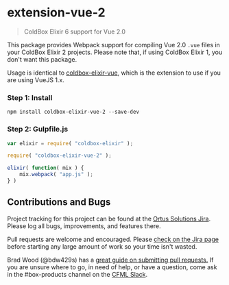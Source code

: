 # extension-vue-2

> ColdBox Elixir 6 support for Vue 2.0

This package provides Webpack support for compiling Vue 2.0 `.vue` files in your ColdBox Elixir 2 projects. Please note that, if using ColdBox Elixir 1, you don't want this package.

Usage is identical to [coldbox-elixir-vue](https://github.com/coldbox-elixir/extension-vue), which is the extension to use if you are using VueJS 1.x.

### Step 1: Install

```
npm install coldbox-elixir-vue-2 --save-dev
```

### Step 2: Gulpfile.js

``` js
var elixir = require( "coldbox-elixir" );

require( "coldbox-elixir-vue-2" );

elixir( function( mix ) {
	mix.webpack( "app.js" );
} )
```

## Contributions and Bugs

Project tracking for this project can be found at the [Ortus Solutions Jira](https://ortussolutions.atlassian.net/projects/ELIXIR/summary).  Please log all bugs, improvements, and features there.

Pull requests are welcome and encouraged.  Please [check on the Jira page](https://ortussolutions.atlassian.net/projects/ELIXIR/issues/ELIXIR-2?filter=allissues) before starting any large amount of work so your time isn't wasted.

Brad Wood (@bdw429s) has a [great guide on submitting pull requests.](https://www.ortussolutions.com/blog/submit-your-first-pull-request-to-an-open-source-project)  If you are unsure where to go, in need of help, or have a question, come ask in the #box-products channel on the [CFML Slack](http://cfml-slack.herokuapp.com/).
